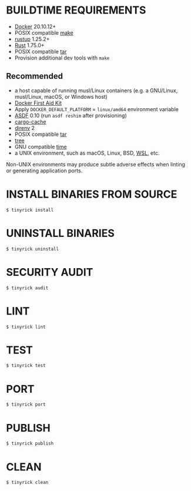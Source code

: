 # BUILDTIME REQUIREMENTS

* [Docker](https://www.docker.com/) 20.10.12+
* POSIX compatible [make](https://pubs.opengroup.org/onlinepubs/9699919799/utilities/make.html)
* [rustup](https://rustup.rs/) 1.25.2+
* [Rust](https://www.rust-lang.org/en-US/) 1.75.0+
* POSIX compatible [tar](https://pubs.opengroup.org/onlinepubs/7908799/xcu/tar.html)
* Provision additional dev tools with `make`

## Recommended

* a host capable of running musl/Linux containers (e.g. a GNU/Linux, musl/Linux, macOS, or Windows host)
* [Docker First Aid Kit](https://github.com/mcandre/docker-first-aid-kit)
* Apply `DOCKER_DEFAULT_PLATFORM` = `linux/amd64` environment variable
* [ASDF](https://asdf-vm.com/) 0.10 (run `asdf reshim` after provisioning)
* [cargo-cache](https://crates.io/crates/cargo-cache)
* [direnv](https://direnv.net/) 2
* POSIX compatible [tar](https://pubs.opengroup.org/onlinepubs/7908799/xcu/tar.html)
* [tree](https://en.wikipedia.org/wiki/Tree_(command))
* GNU compatible [time](https://www.gnu.org/software/time/)
* a UNIX environment, such as macOS, Linux, BSD, [WSL](https://learn.microsoft.com/en-us/windows/wsl/), etc.

Non-UNIX environments may produce subtle adverse effects when linting or generating application ports.

# INSTALL BINARIES FROM SOURCE

```console
$ tinyrick install
```

# UNINSTALL BINARIES

```console
$ tinyrick uninstall
```

# SECURITY AUDIT

```console
$ tinyrick audit
```

# LINT

```console
$ tinyrick lint
```

# TEST

```console
$ tinyrick test
```

# PORT

```console
$ tinyrick port
```

# PUBLISH

```console
$ tinyrick publish
```

# CLEAN

```console
$ tinyrick clean
```
